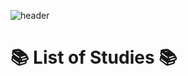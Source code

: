 ![header](https://capsule-render.vercel.app/api?type=waving&color=auto&height=300&section=header&text=Geun's%20TIL&fontSize=90&animation=fadeIn&fontAlignY=38&desc=Today%20I%20Learned%20&descAlignY=51&descAlign=62)


# 📚 List of Studies 📚


